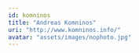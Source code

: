```yaml
---
id: komninos
title: "Andreas Komninos"
uri: "http://www.komninos.info/"
avatar: "assets/images/nophoto.jpg"
---
```

